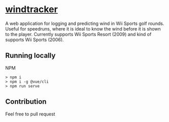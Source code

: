 # [windtracker](https://windtracker.netlify.app/)
A web application for logging and predicting wind in Wii Sports golf rounds. Useful for speedruns, where it is ideal to know the wind before it is shown to the player. Currently supports Wii Sports Resort (2009) and kind of supports Wii Sports (2006).
## Running locally
NPM
```
> npm i
> npm i -g @vue/cli
> npm run serve
```
## Contribution
Feel free to pull request

